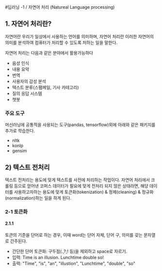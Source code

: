 #딥러닝 -1 / 자연어 처리 (Natureal Language processing)
## 1. 자연어 처리란?
자연어란 우리가 일상에서 사용하는 언어를 의미하며, 자연어 처리란 이러한 자연어의 의미를 분석하여 컴퓨터가 처리할 수 있도록 처하는 일을 말한다.

자연어 처리는 다음과 같은 분야에서 활용가능하다
- 음성 인식
- 내용 요약
- 번역
- 사용자의 감성 분석
- 텍스트 분류(스팸메일, 기사 카테고리)
- 질의 응답 시스템
- 챗봇

### 주요 도구
머신러닝에 공통적을 사용되는 도구(pandas, tensorflow)외에 아래와 같은 패키지를 추가로 학습한다.
- nltk
- konlp
- gensim

## 2) 텍스트 전처리
텍스트 전처리는 용도에 맞게 텍스트를 사전에 처리하는 작업이다. 자연어 처리에서 크롤링 등으로 얻어낸 코퍼스 데이터가 필요에 맞게 전처리 되지 않은 상태라면,
해당 데이터를 사용하고자하는 용도에 맞게 토큰화(tokenization) & 정제(cleaning) & 정규화(normalization)하는 일을 하게 된다.

### 2-1 토큰화
#### 2.1.1
토큰의 기준을 단어로 하는 경우, 이때 word는 단어 자체, 단어 구, 의미를 갖는 문자열로 간주된다.
- 간단한 단어 토큰화: 구두점(.,?;! 등)을 제외하고 space로 자르기.
- 입력: Time is an illusion. Lunchtime double so!
- 출력: "Time", "is", "an", "illustion", "Lunchtime", "double", "so"


